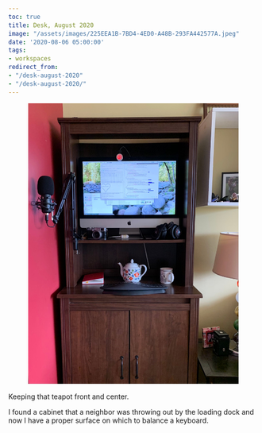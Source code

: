 ```yaml
---
toc: true
title: Desk, August 2020
image: "/assets/images/225EEA1B-7BD4-4ED0-A48B-293FA442577A.jpeg"
date: '2020-08-06 05:00:00'
tags:
- workspaces
redirect_from:
- "/desk-august-2020"
- "/desk-august-2020/"
---
```


<figure class="kg-card kg-image-card"><img src="/assets/images/225EEA1B-7BD4-4ED0-A48B-293FA442577A.jpeg" /></figure>

Keeping that teapot front and center.

I found a cabinet that a neighbor was throwing out by the loading dock and now I have a proper surface on which to balance a keyboard.

